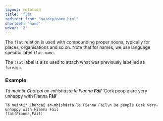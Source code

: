 ```yaml
---
layout: relation
title: 'flat'
redirect_from: "ga/dep/name.html"
shortdef: 'name'
udver: '2'
---
```


The `flat` relation is used with compounding proper nouns, typically for places, organisations and so on.
Note that for names, we use language specific label `flat-name`.

The `flat` label is also used to attach what was previously labelled as `foreign`.


### Example

_Tá muintir Chorcaí an-mhíshásta le Fianna <b>Fáil</b>_ `Cork people are very unhappy with Fianna <b>Fáil</b>'

~~~ sdparse
Tá muintir Chorcaí an-mhíshásta le Fianna Fáil\n Be people Cork very-unhappy with Fianna Fáil
flat(Fianna,Fáil)
~~~ 


